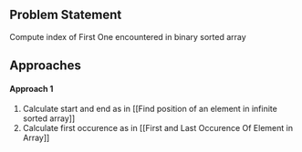 ## Problem Statement
Compute index of First One encountered in binary sorted array

## Approaches
#### Approach 1
1) Calculate start and end as in [[Find position of an element in infinite sorted array]]
2) Calculate first occurence as in [[First and Last Occurence Of Element in Array]]

